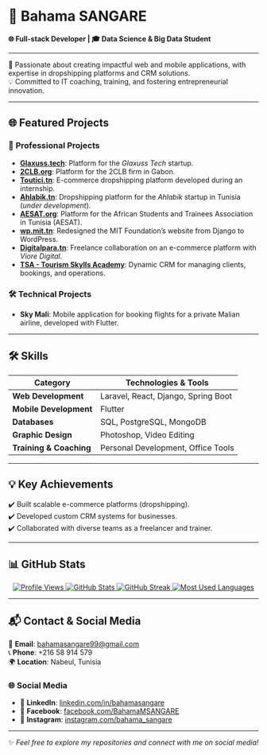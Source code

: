 # 🌟 Bahama SANGARE  

**🌐 Full-stack Developer | 🎓 Data Science & Big Data Student**  

---

🌟 Passionate about creating impactful web and mobile applications, with expertise in dropshipping platforms and CRM solutions.  
💡 Committed to IT coaching, training, and fostering entrepreneurial innovation.

---

## 🌐 **Featured Projects**  

### 🚀 **Professional Projects**  
- **[Glaxuss.tech](https://glaxuss.tech)**: Platform for the *Glaxuss Tech* startup.  
- **[2CLB.org](https://2clb.org)**: Platform for the 2CLB firm in Gabon.  
- **[Toutici.tn](https://toutici.tn)**: E-commerce dropshipping platform developed during an internship.  
- **[Ahlabik.tn](https://ahlabik.tn)**: Dropshipping platform for the *Ahlabik* startup in Tunisia (*under development*).  
- **[AESAT.org](https://aesat.org)**: Platform for the African Students and Trainees Association in Tunisia (AESAT).  
- **[wp.mit.tn](https://wp.mit.tn)**: Redesigned the MIT Foundation’s website from Django to WordPress.  
- **[Digitalpara.tn](https://digitalpara.tn)**: Freelance collaboration on an e-commerce platform with *Viore Digital*.  
- **[TSA - Tourism Skylls Academy](https://tsa.ahlabik.tn)**: Dynamic CRM for managing clients, bookings, and operations.  

### 🛠 **Technical Projects**  
- **Sky Mali**: Mobile application for booking flights for a private Malian airline, developed with Flutter.  

---

## 🛠 **Skills**  
| **Category**          | **Technologies & Tools**                       |
|------------------------|-----------------------------------------------|
| **Web Development**    | Laravel, React, Django, Spring Boot           |
| **Mobile Development** | Flutter                                       |
| **Databases**          | SQL, PostgreSQL, MongoDB                      |
| **Graphic Design**     | Photoshop, Video Editing                      |
| **Training & Coaching**| Personal Development, Office Tools            |

---

## 💡 **Key Achievements**  
✔️ Built scalable e-commerce platforms (dropshipping).  
✔️ Developed custom CRM systems for businesses.  
✔️ Collaborated with diverse teams as a freelancer and trainer.  

---

## 📊 **GitHub Stats**  

<p align="center">
  <a href="https://github.com/bahamasangare">
    <img src="https://komarev.com/ghpvc/?username=bahamasangare&style=flat-square&color=blue" alt="Profile Views" />
  </a>
  <a href="https://github.com/bahamasangare">
    <img src="https://github-readme-stats.vercel.app/api?username=bahamasangare&count_private=true&show_icons=true&include_all_commits=true&theme=tokyonight" alt="GitHub Stats" />
  </a>
  <a href="https://github.com/bahamasangare">
    <img src="https://github-readme-streak-stats.herokuapp.com/?user=bahamasangare&theme=tokyonight" alt="GitHub Streak" />
  </a>
  <a href="https://github.com/bahamasangare">
    <img src="https://github-readme-stats.vercel.app/api/top-langs/?username=bahamasangare&hide_border=true&layout=donut-vertical&langs_count=5&theme=tokyonight" alt="Most Used Languages" />
  </a>
</p>

---

## 📬 **Contact & Social Media**  

📧 **Email**: [bahamasangare99@gmail.com](mailto:bahamasangare99@gmail.com)  
📞 **Phone**: +216 58 914 579  
🌍 **Location**: Nabeul, Tunisia  

### 🌐 **Social Media**  
- 🔗 **LinkedIn**: [linkedin.com/in/bahamasangare](https://www.linkedin.com/in/bahamasangare)  
- 🔗 **Facebook**: [facebook.com/BahamaMSANGARE](https://www.facebook.com/BahamaMSANGARE)  
- 🔗 **Instagram**: [instagram.com/bahama_sangare](https://www.instagram.com/bahama_sangare/profilecard/)  

---

✨ *Feel free to explore my repositories and connect with me on social media!*  
